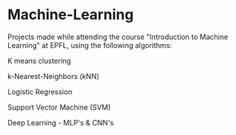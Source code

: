 # Machine-Learning
Projects made while attending the course "Introduction to Machine Learning" at EPFL, using the following algorithms:

K means clustering

k-Nearest-Neighbors (kNN) 

Logistic Regression

Support Vector Machine (SVM)

Deep Learning - MLP's & CNN's
